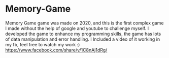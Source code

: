 # Memory-Game
Memory Game game was made on 2020, and this is the first complex game I made without the help of google and youtube to challenge myself. I developed the game to enhance my programming skills, the game has lots of data manipulation and error handling. I Included a video of it working in my fb, feel free to watch my work :)
https://www.facebook.com/share/v/1C8nAj1dRg/
